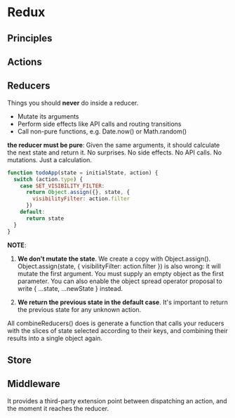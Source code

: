 # Redux

## Principles

## Actions

## Reducers

Things you should **never** do inside a reducer.

* Mutate its arguments
* Perform side effects like API calls and routing transitions
* Call non-pure functions, e.g. Date.now() or Math.random()

**the reducer must be pure**:
 Given the same arguments, it should calculate the next state and return it. No surprises. No side effects. No API calls. No mutations. Just a calculation.

```javascript
function todoApp(state = initialState, action) {
  switch (action.type) {
    case SET_VISIBILITY_FILTER:
      return Object.assign({}, state, {
        visibilityFilter: action.filter
      })
    default:
      return state
  }
}
```
**NOTE**:

1. **We don't mutate the state**. We create a copy with Object.assign(). Object.assign(state, { visibilityFilter: action.filter }) is also wrong: it will mutate the first argument. You must supply an empty object as the first parameter. You can also enable the object spread operator proposal to write { ...state, ...newState } instead.

2. **We return the previous state in the default case**. It's important to return the previous state for any unknown action.




All combineReducers() does is generate a function that calls your reducers with the slices of state selected according to their keys, and combining their results into a single object again. 


## Store


## Middleware


 It provides a third-party extension point between dispatching an action, and the moment it reaches the reducer.
